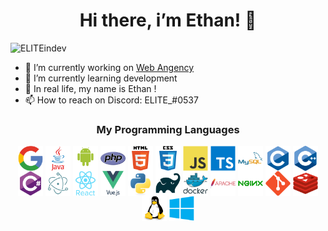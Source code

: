 <h1 align="center">Hi there, i’m Ethan! 👋</h1>

  <p align="left"><img src="https://komarev.com/ghpvc/?username=piposurgithub&color=orange&style=flat-square" alt="ELITEindev"/></p>

- 🔭 I’m currently working on <a href="https://www.sowaperf-agency.fr/" target="blank">Web Angency</a>
- 🌱 I’m currently learning development
- 👦 In real life, my name is Ethan !
- 📫 How to reach on Discord: ELITE_#0537

<h3 align="center">My Programming Languages</h3>
<p align="center">
  <img align="center" src="https://raw.githubusercontent.com/devicons/devicon/master/icons/google/google-original.svg" alt="Google" height="40" width="40"/>
  <img align="center" src="https://raw.githubusercontent.com/devicons/devicon/master/icons/java/java-original-wordmark.svg" alt="Java" height="40" width="40"/>
  <img align="center" src="https://raw.githubusercontent.com/devicons/devicon/master/icons/android/android-original-wordmark.svg" alt="Android" height="40" width="40"/>
  <img align="center" src="https://raw.githubusercontent.com/devicons/devicon/master/icons/php/php-original.svg" alt="Php" height="40" width="40"/>
  <img align="center" src="https://raw.githubusercontent.com/devicons/devicon/master/icons/html5/html5-original-wordmark.svg" alt="Html" height="40" width="40"/>
  <img align="center" src="https://raw.githubusercontent.com/devicons/devicon/master/icons/css3/css3-original-wordmark.svg" alt="CSS" height="40" width="40"/>
  <img align="center" src="https://raw.githubusercontent.com/devicons/devicon/master/icons/javascript/javascript-original.svg" alt="JavaScript" height="40" width="40"/>
  <img align="center" src="https://raw.githubusercontent.com/devicons/devicon/master/icons/typescript/typescript-original.svg" alt="TypeScript" height="40" width="40"/>
  <img align="center" src="https://raw.githubusercontent.com/devicons/devicon/master/icons/mysql/mysql-original-wordmark.svg" alt="MySQL" height="40" width="40"/>
  <img align="center" src="https://raw.githubusercontent.com/devicons/devicon/master/icons/c/c-original.svg" alt="C" height="40" width="40"/>
  <img align="center" src="https://raw.githubusercontent.com/devicons/devicon/master/icons/cplusplus/cplusplus-original.svg" alt="C++" height="40" width="40"/>
  <img align="center" src="https://raw.githubusercontent.com/devicons/devicon/master/icons/csharp/csharp-original.svg" alt="CSharp" height="40" width="40"/>
  <img align="center" src="https://raw.githubusercontent.com/devicons/devicon/master/icons/electron/electron-original.svg" alt="Electron" height="40" width="40"/>
  <img align="center" src="https://raw.githubusercontent.com/devicons/devicon/master/icons/react/react-original-wordmark.svg" alt="React" height="40" width="40"/>
  <img align="center" src="https://raw.githubusercontent.com/devicons/devicon/master/icons/vuejs/vuejs-original-wordmark.svg" alt="VueJS" height="40" width="40"/>
  <img align="center" src="https://raw.githubusercontent.com/devicons/devicon/master/icons/python/python-original.svg" alt="Python" height="40" width="40"/>
  <img align="center" src="https://raw.githubusercontent.com/devicons/devicon/master/icons/gradle/gradle-plain.svg" alt="Gradle" height="40" width="40"/>
  <img align="center" src="https://raw.githubusercontent.com/devicons/devicon/master/icons/docker/docker-original-wordmark.svg" alt="Docker" height="40" width="40"/>
  <img align="center" src="https://raw.githubusercontent.com/devicons/devicon/master/icons/apache/apache-original-wordmark.svg" alt="Apache" height="40" width="40"/>
  <img align="center" src="https://raw.githubusercontent.com/devicons/devicon/master/icons/nginx/nginx-original.svg" alt="Nginx" height="40" width="40"/>
  <img align="center" src="https://raw.githubusercontent.com/devicons/devicon/master/icons/git/git-original.svg" alt="Git" height="40" width="40"/>
  <img align="center" src="https://raw.githubusercontent.com/devicons/devicon/master/icons/redis/redis-original.svg" alt="Redis" height="40" width="40"/>
  <img align="center" src="https://raw.githubusercontent.com/devicons/devicon/master/icons/linux/linux-original.svg" alt="Linux" height="40" width="40"/>
  <img align="center" src="https://raw.githubusercontent.com/devicons/devicon/master/icons/windows8/windows8-original.svg" alt="Windows" height="40" width="40"/>
</p>
